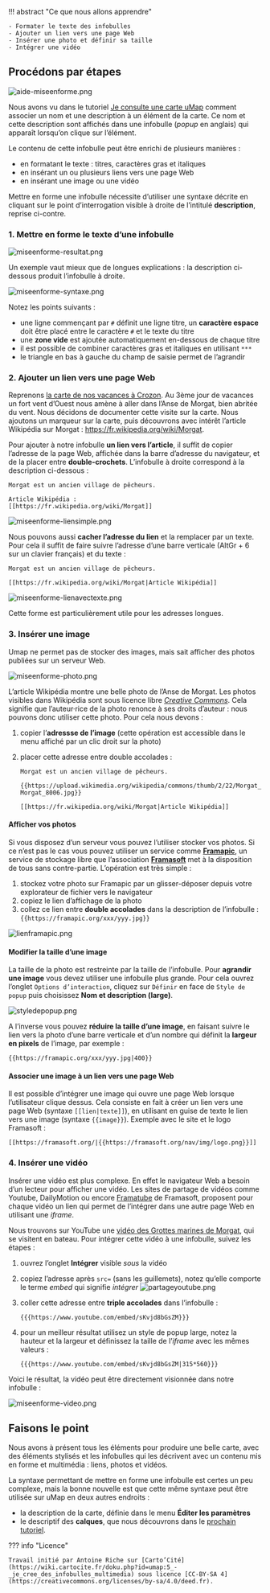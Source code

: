 !!! abstract "Ce que nous allons apprendre"

    - Formater le texte des infobulles
    - Ajouter un lien vers une page Web
    - Insérer une photo et définir sa taille
    - Intégrer une vidéo

## Procédons par étapes

![aide-miseenforme.png](../../static/tutoriels/5-je-cree-des-infobulles-multimedia/aide-miseenforme.png)

Nous avons vu dans
le tutoriel [Je consulte une carte uMap](1-browsing-a-map.md)
comment associer un nom et
une description à un élément de la carte. Ce nom et cette description
sont affichés dans une infobulle (*popup* en anglais) qui apparaît
lorsqu’on clique sur l’élément.

Le contenu de cette infobulle peut être enrichi de plusieurs manières :

-   en formatant le texte : titres, caractères gras et italiques
-   en insérant un ou plusieurs liens vers une page Web
-   en insérant une image ou une vidéo

Mettre en forme une infobulle nécessite d’utiliser une syntaxe décrite
en cliquant sur le point d’interrogation visible à droite de l’intitulé
**description**, reprise ci-contre.


### 1. Mettre en forme le texte d’une infobulle

![miseenforme-resultat.png](../../static/tutoriels/5-je-cree-des-infobulles-multimedia/miseenforme-resultat.png)

Un exemple
vaut mieux que de longues explications : la description ci-dessous
produit l’infobulle à droite.

![miseenforme-syntaxe.png](../../static/tutoriels/5-je-cree-des-infobulles-multimedia/miseenforme-syntaxe.png)

Notez les points suivants :

-   une ligne commençant par `#` définit une ligne titre, un **caractère
    espace** doit être placé entre le caractère `#` et le texte du titre
-   une **zone vide** est ajoutée automatiquement en-dessous de chaque
    titre
-   il est possible de combiner caractères gras et italiques en
    utilisant `***`
-   le triangle en bas à gauche du champ de saisie permet de l’agrandir

### 2. Ajouter un lien vers une page Web

Reprenons [la carte de nos vacances à
Crozon](http://u.osmfr.org/m/64936/). Au 3ème jour de vacances un fort
vent d’Ouest nous amène à aller dans l’Anse de Morgat, bien abritée du
vent. Nous décidons de documenter cette visite sur la carte. Nous
ajoutons un marqueur sur la carte, puis découvrons avec intérêt
l’article Wikipédia sur Morgat : <https://fr.wikipedia.org/wiki/Morgat>.


Pour
ajouter à notre infobulle **un lien vers l’article**, il suffit de
copier l’adresse de la page Web, affichée dans la barre d’adresse du
navigateur, et de la placer entre **double-crochets**. L’infobulle à
droite correspond à la description ci-dessous :

    Morgat est un ancien village de pêcheurs.

    Article Wikipédia :
    [[https://fr.wikipedia.org/wiki/Morgat]]

![miseenforme-liensimple.png](../../static/tutoriels/5-je-cree-des-infobulles-multimedia/miseenforme-liensimple.png)

Nous pouvons aussi **cacher l’adresse du lien** et la remplacer par un
texte. Pour cela il suffit de faire suivre l’adresse d’une barre
verticale (AltGr + 6 sur un clavier français) et du texte :

    Morgat est un ancien village de pêcheurs.

    [[https://fr.wikipedia.org/wiki/Morgat|Article Wikipédia]]

![miseenforme-lienavectexte.png](../../static/tutoriels/5-je-cree-des-infobulles-multimedia/miseenforme-lienavectexte.png)

Cette forme est particulièrement utile pour les adresses longues.


### 3. Insérer une image

Umap ne permet pas de stocker des images, mais sait afficher des photos
publiées sur un serveur Web.

![miseenforme-photo.png](../../static/tutoriels/5-je-cree-des-infobulles-multimedia/miseenforme-photo.png)

L’article
Wikipédia montre une belle photo de l’Anse de Morgat. Les photos
visibles dans Wikipédia sont sous licence libre *[Creative
Commons](http://creativecommons.fr/)*. Cela signifie que l’auteur·rice
de la photo renonce à ses droits d’auteur : nous pouvons donc utiliser
cette photo. Pour cela nous devons :

1.  copier l’**adressse de l’image** (cette opération est accessible
    dans le menu affiché par un clic droit sur la photo)
2.  placer cette adresse entre double accolades :


        Morgat est un ancien village de pêcheurs.

        {{https://upload.wikimedia.org/wikipedia/commons/thumb/2/22/Morgat_8006.jpg/330px-Morgat_8006.jpg}}

        [[https://fr.wikipedia.org/wiki/Morgat|Article Wikipédia]]

#### Afficher vos photos

Si vous disposez d’un serveur vous pouvez l’utiliser stocker vos photos.
Si ce n’est pas le cas vous pouvez utiliser un service comme
**[Framapic](https://framapic.org/)**, un service de stockage libre que
l’association **[Framasoft](https://framasoft.org/)** met à la
disposition de tous sans contre-partie. L’opération est très simple :

1.  stockez votre photo sur Framapic par un glisser-déposer depuis votre
    explorateur de fichier vers le navigateur
2.  copiez le lien d’affichage de la photo
3.  collez ce lien entre **double accolades** dans la description de
    l’infobulle : `{{https://framapic.org/xxx/yyy.jpg}}`

![lienframapic.png](../../static/tutoriels/5-je-cree-des-infobulles-multimedia/lienframapic.png)

#### Modifier la taille d’une image


La taille de la photo est
restreinte par la taille de l’infobulle. Pour **agrandir une image**
vous devez utiliser une infobulle plus grande. Pour cela ouvrez l’onglet
`Options d’interaction`, cliquez sur `Définir` en face de
`Style de popup` puis choisissez **Nom et description (large)**.

![styledepopup.png](../../static/tutoriels/5-je-cree-des-infobulles-multimedia/styledepopup.png)

A l’inverse vous pouvez **réduire la taille d’une image**, en faisant
suivre le lien vers la photo d’une barre verticale et d’un nombre qui
définit la **largeur en pixels** de l’image, par exemple :

    {{https://framapic.org/xxx/yyy.jpg|400}}

#### Associer une image à un lien vers une page Web

Il est possible d’intégrer une image qui ouvre une page Web lorsque
l’utilisateur clique dessus. Cela consiste en fait à créer un lien vers
une page Web (syntaxe `[[lien|texte]]`), en utilisant en guise de texte
le lien vers une image (syntaxe `{{image}}`). Exemple avec le site et le
logo Framasoft :

    [[https://framasoft.org/|{{https://framasoft.org/nav/img/logo.png}}]]

### 4. Insérer une vidéo

Insérer une vidéo est plus complexe. En effet le navigateur Web a besoin
d’un lecteur pour afficher une vidéo. Les sites de partage de vidéos
comme Youtube, DailyMotion ou encore [Framatube](https://framatube.org/)
de Framasoft, proposent pour chaque vidéo un lien qui permet de
l’intégrer dans une autre page Web en utilisant une *iframe*.

Nous trouvons sur YouTube une [vidéo des Grottes marines de
Morgat](https://www.youtube.com/watch?v=sKvjd8bGsZM), qui se visitent en
bateau. Pour intégrer cette vidéo à une infobulle, suivez les étapes :

1.  ouvrez l’onglet **Intégrer** visible *sous* la vidéo
2.  copiez l’adresse après `src=` (sans les guillemets), notez qu’elle
    comporte le terme *embed* qui signifie *intégrer*
    ![partageyoutube.png](../../static/tutoriels/5-je-cree-des-infobulles-multimedia/partageyoutube.png)
3.  coller cette adresse entre **triple accolades** dans l’infobulle :

        {{{https://www.youtube.com/embed/sKvjd8bGsZM}}}

4.  pour un meilleur résultat utilisez un style de popup large, notez la
    hauteur et la largeur et définissez la taille de l’*iframe* avec les
    mêmes valeurs :

        {{{https://www.youtube.com/embed/sKvjd8bGsZM|315*560}}}

Voici le résultat, la vidéo peut être directement visionnée dans notre
infobulle :

![miseenforme-video.png](../../static/tutoriels/5-je-cree-des-infobulles-multimedia/miseenforme-video.png)

## Faisons le point

Nous avons à présent tous les éléments pour produire une belle carte,
avec des éléments stylisés et les infobulles qui les décrivent avec un
contenu mis en forme et multimédia : liens, photos et vidéos.

La syntaxe permettant de mettre en forme une infobulle est certes un peu
complexe, mais la bonne nouvelle est que cette même syntaxe peut être
utilisée sur uMap en deux autres endroits :

-   la description de la carte, définie dans le menu **Éditer les
    paramètres**
-   le descriptif des **calques**, que nous découvrons dans le
    [prochain tutoriel](6-handling-datalayers.md).


??? info "Licence"

    Travail initié par Antoine Riche sur [Carto’Cité](https://wiki.cartocite.fr/doku.php?id=umap:5_-_je_cree_des_infobulles_multimedia) sous licence [CC-BY-SA 4](https://creativecommons.org/licenses/by-sa/4.0/deed.fr).
